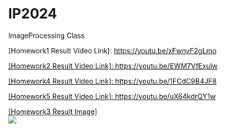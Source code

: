 # IP2024
ImageProcessing Class

<p>[Homework1 Result Video Link]: <a href="https://youtu.be/xFwnvF2gLmo" target="_blank" />https://youtu.be/xFwnvF2gLmo</p>

<p>[Homework2 Result Video Link]: <a href="https://youtu.be/EWM7VfExulw" target="_blank" />https://youtu.be/EWM7VfExulw</p>

<p>[Homework4 Result Video Link]: <a href="https://youtu.be/1FCdC9B4JF8" target="_blank" />https://youtu.be/1FCdC9B4JF8</p>

<p>[Homework5 Result Video Link]: <a href="https://youtu.be/uX64kdrQY1w" target="_blank" />https://youtu.be/uX64kdrQY1w</p>

<p>
  [Homework3 Result Image]
  <br/>
  <img src="https://github.com/user-attachments/assets/41f9099f-f6c8-4047-a260-66f4a494cd46" />
</p>
